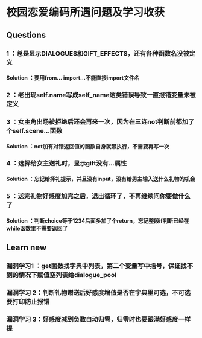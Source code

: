 # 校园恋爱编码所遇问题及学习收获

## Questions

### 1 ：总是显示DIALOGUES和GIFT_EFFECTS，还有各种函数名没被定义

#### Solution ：要用from… import…不能直接import文件名

### 2 ：老出现self.name写成self_name这类错误导致一直报错变量未被定义

### 3 ：女主角出场被拒绝后还会再来一次，因为在三连not判断前都加了个self.scene…函数

#### Solution ：not加有对错返回值的函数自身就带执行，不需要再写一次

### 4 ：选择给女主送礼时，显示gift没有…属性

#### Solution ：忘记给择礼提示，并且没有input，没有给男主输入送什么礼物的机会

### 5 ：送完礼物好感度加完之后，退出循环了，不再继续问你要做什么了

#### Solution ：判断choice等于1234后面多加了个return，忘记整段if判断已经在while函数里不需要返回了

## Learn new

### 漏洞学习1 ：get函数找字典中列表，第二个变量写中括号，保证找不到的情况下赋值空列表给dialogue_pool

### 漏洞学习 2：判断礼物赠送后好感度增值是否在字典里可选，不可选要打印防止报错

### 漏洞学习 3：好感度减到负数自动归零，归零时也要跟满好感度一样提
